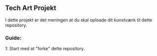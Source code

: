 ## Tech Art Projekt

I dette projekt er det meningen at du skal oploade dit kunstværk til dette repository.

### Guide:

1: Start med at "forke" dette repository.
